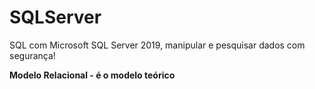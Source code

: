 # SQLServer
SQL com Microsoft SQL Server 2019, manipular e pesquisar dados com segurança!


**Modelo Relacional - é o modelo teórico**

